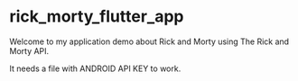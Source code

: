 # rick_morty_flutter_app
 
Welcome to my application demo about Rick and Morty using The Rick and Morty API.

It needs a file with ANDROID API KEY to work.
